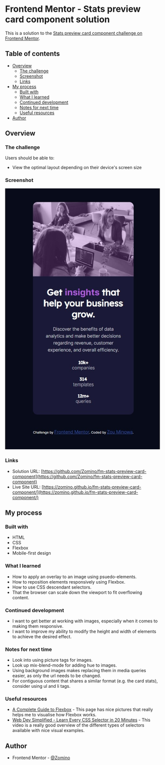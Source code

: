 # Frontend Mentor - Stats preview card component solution

This is a solution to the [Stats preview card component challenge on Frontend Mentor](https://www.frontendmentor.io/challenges/stats-preview-card-component-8JqbgoU62).

## Table of contents

- [Overview](#overview)
  - [The challenge](#the-challenge)
  - [Screenshot](#screenshot)
  - [Links](#links)
- [My process](#my-process)
  - [Built with](#built-with)
  - [What I learned](#what-i-learned)
  - [Continued development](#continued-development)
  - [Notes for next time](#notes-for-next-time)
  - [Useful resources](#useful-resources)
- [Author](#author)

## Overview

### The challenge

Users should be able to:

- View the optimal layout depending on their device's screen size

### Screenshot

![](./screenshot.jpg)

### Links

- Solution URL: [https://github.com/Zomino/fm-stats-preview-card-component](https://github.com/Zomino/fm-stats-preview-card-component)
- Live Site URL: [https://zomino.github.io/fm-stats-preview-card-component/](https://zomino.github.io/fm-stats-preview-card-component/)

## My process

### Built with

- HTML
- CSS
- Flexbox
- Mobile-first design

### What I learned

- How to apply an overlay to an image using psuedo-elements.
- How to reposition elements responsively using Flexbox.
- How to use CSS descendant selectors.
- That the browser can scale down the viewport to fit overflowing content.

### Continued development

- I want to get better at working with images, especially when it comes to making them responsive.
- I want to improve my ability to modify the height and width of elements to achieve the desired effect.

### Notes for next time

- Look into using picture tags for images.
- Look up mix-blend-mode for adding hue to images.
- Using background images makes replacing them in media queries easier, as only the url needs to be changed.
- For contiguous content that shares a similar format (e.g. the card stats), consider using ul and li tags.

### Useful resources

- [A Complete Guide to Flexbox](https://css-tricks.com/snippets/css/a-guide-to-flexbox/) - This page has nice pictures that really helps me to visualise how Flexbox works.
- [Web Dev Simplified - Learn Every CSS Selector in 20 Minutes](https://www.youtube.com/watch?v=l1mER1bV0N0&t=102s) - This video is a really good overview of the different types of selectors available with nice visual examples.

## Author

- Frontend Mentor - [@Zomino](https://www.frontendmentor.io/profile/Zomino)